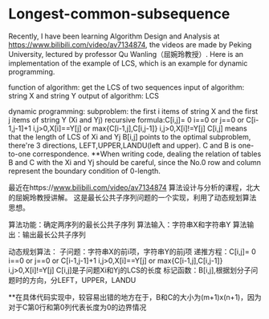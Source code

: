 # Longest-common-subsequence
Recently, I have been learning Algorithm Design and Analysis at https://www.bilibili.com/video/av7134874, the videos are made by Peking University, lectured by professor Qu Wanling（屈婉玲教授）. Here is an implementation of the example of LCS, which is an example for dynamic programming.

function of algorithm: get the LCS of two sequences
input of algorithm: string X and string Y
output of algorithm: LCS

dynamic programming:
  subproblem: the first i items of string X and the first j items of string Y (Xi and Yj)
  recursive formula:C[i,j]=	0	              i==0 or j==0
	       			or  C[i-1,j-1]+1	          i,j>0,X[i]==Y[j]
				or  max{C[i-1,j],C[i,j-1]}	i,j>0,X[i]!=Y[j]
            C[i,j] means that the length of LCS of Xi and Yj
  B[i,j] points to the optimal subproblem, there're 3 directions, LEFT,UPPER,LANDU(left and upper).
  C and B is one-to-one correspondence.
**When writing code, dealing the relation of tables B and C with the Xi and Yj should be careful, since the No.0 row and column represent the boundary condition of 0-length.

最近在https://www.bilibili.com/video/av7134874 算法设计与分析的课程，北大的屈婉玲教授讲解。
这是最长公共子序列问题的一个实现，利用了动态规划算法思想。

算法功能：确定两序列的最长公共子序列
算法输入：字符串X和字符串Y
算法输出：输出最长公共子序列

动态规划算法：
	子问题：字符串X的前i项，字符串Y的前j项
	递推方程：C[i,j]=	0	                     i==0 or j==0
	       		     or  C[i-1,j-1]+1	          i,j>0,X[i]==Y[j]
			     or  max{C[i-1,j],C[i,j-1]}	i,j>0,X[i]!=Y[j]
            C[i,j]是子问题Xi和Yj的LCS的长度
	标记函数：B[i,j],根据划分子问题时的方向，分LEFT，UPPER，LANDU

**在具体代码实现中，较容易出错的地方在于，B和C的大小为(m+1)x(n+1)，因为对于C第0行和第0列代表长度为0的边界情况
